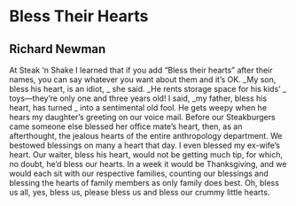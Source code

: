 # Bless Their Hearts
## Richard Newman
At Steak ‘n Shake I learned that if you add
“Bless their hearts” after their names, you can say
whatever you want about them and it’s OK.
_My son, bless his heart, is an idiot,
_
she said. _He rents storage space for his kids’
_
toys—they’re only one and three years old!
I said, _my father, bless his heart, has turned
_
into a sentimental old fool. He gets
weepy when he hears my daughter’s greeting
on our voice mail. Before our Steakburgers came
someone else blessed her office mate’s heart,
then, as an afterthought, the jealous hearts
of the entire anthropology department.
We bestowed blessings on many a heart
that day. I even blessed my ex-wife’s heart.
Our waiter, bless his heart, would not be getting
much tip, for which, no doubt, he’d bless our hearts.
In a week it would be Thanksgiving,
and we would each sit with our respective
families, counting our blessings and blessing
the hearts of family members as only family
does best. Oh, bless us all, yes, bless us, please
bless us and bless our crummy little hearts.